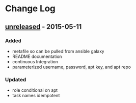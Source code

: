 # Change Log

## [unreleased][0.0.1] - 2015-05-11
### Added
- metafile so can be pulled from ansible galaxy
- README documentation
- continuous Integration
- parameterized username, password, apt key, and apt repo

### Updated
- role conditional on apt
- task names idempotent

[0.0.1]: https://github.com/cmprescott/ansible-role-tvheadend/compare/b496115b...HEAD